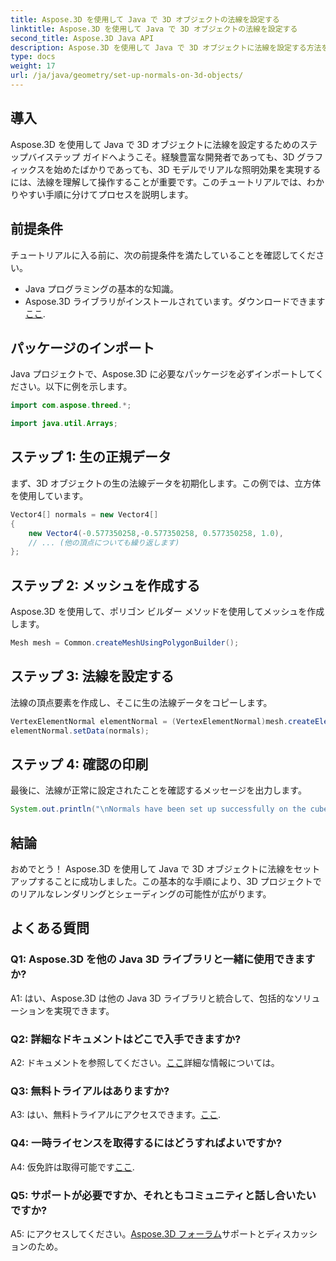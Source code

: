 ```yaml
---
title: Aspose.3D を使用して Java で 3D オブジェクトの法線を設定する
linktitle: Aspose.3D を使用して Java で 3D オブジェクトの法線を設定する
second_title: Aspose.3D Java API
description: Aspose.3D を使用して Java で 3D オブジェクトに法線を設定する方法を学びます。この包括的なチュートリアルを使用してグラフィックスを強化します。
type: docs
weight: 17
url: /ja/java/geometry/set-up-normals-on-3d-objects/
---
```

## 導入

Aspose.3D を使用して Java で 3D オブジェクトに法線を設定するためのステップバイステップ ガイドへようこそ。経験豊富な開発者であっても、3D グラフィックスを始めたばかりであっても、3D モデルでリアルな照明効果を実現するには、法線を理解して操作することが重要です。このチュートリアルでは、わかりやすい手順に分けてプロセスを説明します。

## 前提条件

チュートリアルに入る前に、次の前提条件を満たしていることを確認してください。

- Java プログラミングの基本的な知識。
-  Aspose.3D ライブラリがインストールされています。ダウンロードできます[ここ](https://releases.aspose.com/3d/java/).

## パッケージのインポート

Java プロジェクトで、Aspose.3D に必要なパッケージを必ずインポートしてください。以下に例を示します。

```java
import com.aspose.threed.*;

import java.util.Arrays;
```

## ステップ 1: 生の正規データ

まず、3D オブジェクトの生の法線データを初期化します。この例では、立方体を使用しています。

```java
Vector4[] normals = new Vector4[]
{
    new Vector4(-0.577350258,-0.577350258, 0.577350258, 1.0),
    // ... (他の頂点についても繰り返します)
};

```

## ステップ 2: メッシュを作成する

Aspose.3D を使用して、ポリゴン ビルダー メソッドを使用してメッシュを作成します。

```java
Mesh mesh = Common.createMeshUsingPolygonBuilder();
```

## ステップ 3: 法線を設定する

法線の頂点要素を作成し、そこに生の法線データをコピーします。

```java
VertexElementNormal elementNormal = (VertexElementNormal)mesh.createElement(VertexElementType.NORMAL, MappingMode.CONTROL_POINT, ReferenceMode.DIRECT);
elementNormal.setData(normals);
```

## ステップ 4: 確認の印刷

最後に、法線が正常に設定されたことを確認するメッセージを出力します。

```java
System.out.println("\nNormals have been set up successfully on the cube.");
```

## 結論

おめでとう！ Aspose.3D を使用して Java で 3D オブジェクトに法線をセットアップすることに成功しました。この基本的な手順により、3D プロジェクトでのリアルなレンダリングとシェーディングの可能性が広がります。

## よくある質問

### Q1: Aspose.3D を他の Java 3D ライブラリと一緒に使用できますか?

A1: はい、Aspose.3D は他の Java 3D ライブラリと統合して、包括的なソリューションを実現できます。

### Q2: 詳細なドキュメントはどこで入手できますか?

 A2: ドキュメントを参照してください。[ここ](https://reference.aspose.com/3d/java/)詳細な情報については。

### Q3: 無料トライアルはありますか?

 A3: はい、無料トライアルにアクセスできます。[ここ](https://releases.aspose.com/).

### Q4: 一時ライセンスを取得するにはどうすればよいですか?

 A4: 仮免許は取得可能です[ここ](https://purchase.aspose.com/temporary-license/).

### Q5: サポートが必要ですか、それともコミュニティと話し合いたいですか?

A5: にアクセスしてください。[Aspose.3D フォーラム](https://forum.aspose.com/c/3d/18)サポートとディスカッションのため。